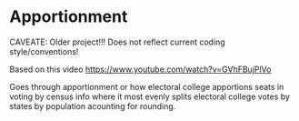 # Apportionment

CAVEATE: Older project!!! Does not reflect current coding style/conventions!


Based on this video https://www.youtube.com/watch?v=GVhFBujPlVo


Goes through apportionment or how electoral college apportions seats in voting by census info where it most evenly splits electoral college votes by states by population acounting for rounding.